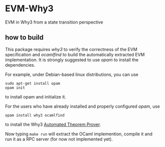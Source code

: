# EVM-Why3

EVM in Why3 from a state transition perspective

## how to build

This package requires *why3* to verify the correctness of the EVM specification and *ocamlfind* to 
build the automatically extracted EVM implementation. It is strongly suggested to use *opam* to 
install the dependencies.

For example, under Debian-based linux distributions, you can use

```
sudo apt-get install opam
opam init
```
to install opam and initialize it.

For the users who have already installed and properly configured *opam*, use
```
opam install why3 ocamlfind
```
to install the Why3 [Automated Theorem Prover](http://why3.lri.fr/).

Now typing `make run` will extract the OCaml implemention, compile it and run it as a RPC server (for now not implemented yet).
